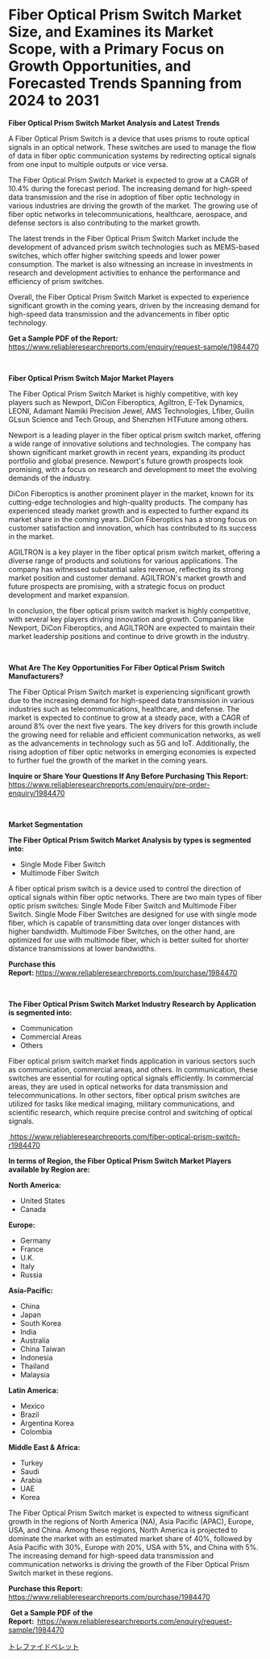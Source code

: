 <p><h1>Fiber Optical Prism Switch Market Size, and Examines its Market Scope, with a Primary Focus on Growth Opportunities, and Forecasted Trends Spanning from 2024 to 2031</h1></p><p><strong>Fiber Optical Prism Switch Market Analysis and Latest Trends</strong></p>
<p><p>A Fiber Optical Prism Switch is a device that uses prisms to route optical signals in an optical network. These switches are used to manage the flow of data in fiber optic communication systems by redirecting optical signals from one input to multiple outputs or vice versa.</p><p>The Fiber Optical Prism Switch Market is expected to grow at a CAGR of 10.4% during the forecast period. The increasing demand for high-speed data transmission and the rise in adoption of fiber optic technology in various industries are driving the growth of the market. The growing use of fiber optic networks in telecommunications, healthcare, aerospace, and defense sectors is also contributing to the market growth.</p><p>The latest trends in the Fiber Optical Prism Switch Market include the development of advanced prism switch technologies such as MEMS-based switches, which offer higher switching speeds and lower power consumption. The market is also witnessing an increase in investments in research and development activities to enhance the performance and efficiency of prism switches.</p><p>Overall, the Fiber Optical Prism Switch Market is expected to experience significant growth in the coming years, driven by the increasing demand for high-speed data transmission and the advancements in fiber optic technology.</p></p>
<p><strong>Get a Sample PDF of the Report:&nbsp;</strong> <a href="https://www.reliableresearchreports.com/enquiry/request-sample/1984470">https://www.reliableresearchreports.com/enquiry/request-sample/1984470</a></p>
<p>&nbsp;</p>
<p><strong>Fiber Optical Prism Switch Major Market Players</strong></p>
<p><p>The Fiber Optical Prism Switch Market is highly competitive, with key players such as Newport, DiCon Fiberoptics, Agiltron, E-Tek Dynamics, LEONI, Adamant Namiki Precision Jewel, AMS Technologies, Lfiber, Guilin GLsun Science and Tech Group, and Shenzhen HTFuture among others.</p><p>Newport is a leading player in the fiber optical prism switch market, offering a wide range of innovative solutions and technologies. The company has shown significant market growth in recent years, expanding its product portfolio and global presence. Newport's future growth prospects look promising, with a focus on research and development to meet the evolving demands of the industry.</p><p>DiCon Fiberoptics is another prominent player in the market, known for its cutting-edge technologies and high-quality products. The company has experienced steady market growth and is expected to further expand its market share in the coming years. DiCon Fiberoptics has a strong focus on customer satisfaction and innovation, which has contributed to its success in the market.</p><p>AGILTRON is a key player in the fiber optical prism switch market, offering a diverse range of products and solutions for various applications. The company has witnessed substantial sales revenue, reflecting its strong market position and customer demand. AGILTRON's market growth and future prospects are promising, with a strategic focus on product development and market expansion.</p><p>In conclusion, the fiber optical prism switch market is highly competitive, with several key players driving innovation and growth. Companies like Newport, DiCon Fiberoptics, and AGILTRON are expected to maintain their market leadership positions and continue to drive growth in the industry.</p></p>
<p>&nbsp;</p>
<p><strong>What Are The Key Opportunities For Fiber Optical Prism Switch Manufacturers?</strong></p>
<p><p>The Fiber Optical Prism Switch market is experiencing significant growth due to the increasing demand for high-speed data transmission in various industries such as telecommunications, healthcare, and defense. The market is expected to continue to grow at a steady pace, with a CAGR of around 8% over the next five years. The key drivers for this growth include the growing need for reliable and efficient communication networks, as well as the advancements in technology such as 5G and IoT. Additionally, the rising adoption of fiber optic networks in emerging economies is expected to further fuel the growth of the market in the coming years.</p></p>
<p><strong>Inquire or Share Your Questions If Any Before Purchasing This Report:</strong> <a href="https://www.reliableresearchreports.com/enquiry/pre-order-enquiry/1984470">https://www.reliableresearchreports.com/enquiry/pre-order-enquiry/1984470</a></p>
<p>&nbsp;</p>
<p><strong>Market Segmentation</strong></p>
<p><strong>The Fiber Optical Prism Switch Market Analysis by types is segmented into:</strong></p>
<p><ul><li>Single Mode Fiber Switch</li><li>Multimode Fiber Switch</li></ul></p>
<p><p>A fiber optical prism switch is a device used to control the direction of optical signals within fiber optic networks. There are two main types of fiber optic prism switches: Single Mode Fiber Switch and Multimode Fiber Switch. Single Mode Fiber Switches are designed for use with single mode fiber, which is capable of transmitting data over longer distances with higher bandwidth. Multimode Fiber Switches, on the other hand, are optimized for use with multimode fiber, which is better suited for shorter distance transmissions at lower bandwidths.</p></p>
<p><strong>Purchase this Report:&nbsp;</strong><a href="https://www.reliableresearchreports.com/purchase/1984470">https://www.reliableresearchreports.com/purchase/1984470</a></p>
<p>&nbsp;</p>
<p><strong>The Fiber Optical Prism Switch Market Industry Research by Application is segmented into:</strong></p>
<p><ul><li>Communication</li><li>Commercial Areas</li><li>Others</li></ul></p>
<p><p>Fiber optical prism switch market finds application in various sectors such as communication, commercial areas, and others. In communication, these switches are essential for routing optical signals efficiently. In commercial areas, they are used in optical networks for data transmission and telecommunications. In other sectors, fiber optical prism switches are utilized for tasks like medical imaging, military communications, and scientific research, which require precise control and switching of optical signals.</p></p>
<p><a href="https://www.reliableresearchreports.com/fiber-optical-prism-switch-r1984470">&nbsp;https://www.reliableresearchreports.com/fiber-optical-prism-switch-r1984470</a></p>
<p><strong>In terms of Region, the Fiber Optical Prism Switch Market Players available by Region are:</strong></p>
<p>
    <p> <strong> North America: </strong>
        <ul>
            <li>United States</li>
            <li>Canada</li>
        </ul>
        </p> 
    <p> <strong> Europe: </strong>
        <ul>
            <li>Germany</li>
            <li>France</li>
            <li>U.K.</li>
            <li>Italy</li>
            <li>Russia</li>
        </ul>
        </p> 
    <p> <strong> Asia-Pacific: </strong>
        <ul>
            <li>China</li>
            <li>Japan</li>
            <li>South Korea</li>
            <li>India</li>
            <li>Australia</li>
            <li>China Taiwan</li>
            <li>Indonesia</li>
            <li>Thailand</li>
            <li>Malaysia</li>
        </ul>
        </p> 
    <p> <strong> Latin America: </strong>
        <ul>
            <li>Mexico</li>
            <li>Brazil</li>
            <li>Argentina Korea</li>
            <li>Colombia</li>
        </ul>
        </p> 
    <p> <strong> Middle East & Africa: </strong>
        <ul>
            <li>Turkey</li>
            <li>Saudi</li>
            <li>Arabia</li>
            <li>UAE</li>
            <li>Korea</li>
        </ul>
    </p>
    </p>
<p><p>The Fiber Optical Prism Switch market is expected to witness significant growth in the regions of North America (NA), Asia Pacific (APAC), Europe, USA, and China. Among these regions, North America is projected to dominate the market with an estimated market share of 40%, followed by Asia Pacific with 30%, Europe with 20%, USA with 5%, and China with 5%. The increasing demand for high-speed data transmission and communication networks is driving the growth of the Fiber Optical Prism Switch market in these regions.</p></p>
<p><strong>Purchase this Report: </strong><a href="https://www.reliableresearchreports.com/purchase/1984470">https://www.reliableresearchreports.com/purchase/1984470</a></p>
<p>&nbsp;<strong>Get a Sample PDF of the Report:&nbsp;&nbsp;</strong><a href="https://www.reliableresearchreports.com/enquiry/request-sample/1984470">https://www.reliableresearchreports.com/enquiry/request-sample/1984470</a></p>
<p><strong></strong></p>
<p><p><a href="https://github.com/luffiazaza/Market-Research-Report-List-1/blob/main/973146145334.md">トレファイドペレット</a></p></p>